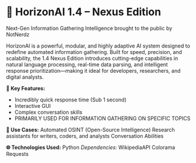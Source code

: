 # 🌌 HorizonAI 1.4 – Nexus Edition

Next-Gen Information Gathering Intelligence brought to the public by NotNerdz

HorizonAI is a powerful, modular, and highly adaptive AI system designed to redefine automated information gathering. Built for speed, precision, and scalability, the 1.4 Nexus Edition introduces cutting-edge capabilities in natural language processing, real-time data parsing, and intelligent response prioritization—making it ideal for developers, researchers, and digital analysts.

**🚀 Key Features:**
- Incredibly quick response time (Sub 1 second)
- Interactive GUI
- Complex conversation skills
- PRIMARILY USED FOR INFORMATION GATHERING ON SPECIFIC TOPICS


**🧠 Use Cases:**
Automated OSINT (Open-Source Intelligence)
Research assistants for writers, coders, and analysts
Conversation Abilities

**🌐 Technologies Used:**
Python
*Dependencies:*
WikipediaAPI
Colorama
Requests

